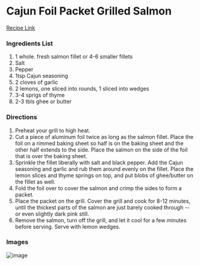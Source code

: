 # Cajun Foil Packet Grilled Salmon

[Recipe Link](https://www.perrysplate.com/2017/07/cajun-foil-packet-grilled-salmon.html)

### Ingredients List

1. 1 whole. fresh salmon fillet or 4-6 smaller fillets
1. Salt
1. Pepper
1. 1tsp Cajun seasoning
1. 2 cloves of garlic
1. 2 lemons, one sliced into rounds, 1 sliced into wedges
1. 3-4 sprigs of thyme
1. 2-3 tbls ghee or butter

### Directions

1. Preheat your grill to high heat.
1. Cut a piece of aluminum foil twice as long as the salmon fillet. Place the foil on a rimmed baking sheet so half is on the baking sheet and the other half extends to the side. Place the salmon on the side of the foil that is over the baking sheet.
1. Sprinkle the fillet liberally with salt and black pepper. Add the Cajun seasoning and garlic and rub them around evenly on the fillet. Place the lemon slices and thyme springs on top, and put blobs of ghee/butter on the fillet as well.
1. Fold the foil over to cover the salmon and crimp the sides to form a packet.
1. Place the packet on the grill. Cover the grill and cook for 8-12 minutes, until the thickest parts of the salmon are just barely cooked through -- or even slightly dark pink still.
1. Remove the salmon, turn off the grill, and let it cool for a few minutes before serving. Serve with lemon wedges.

### Images

![image](https://www.perrysplate.com/wp-content/uploads/2017/06/Grilled-Cajun-Foil-Packet-Salmon-5-620x930.jpg)
